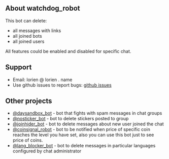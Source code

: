 ## About watchdog_robot

This bot can delete:
 * all messages with links
 * all joined bots
 * all joined users

All features could be enabled and disabled for specific chat.

## Support

* Email: lorien @ lorien . name
* Use github issues to report bugs: [github issues](https://github.com/lorien/derminator_bot/issues)

## Other projects

* [@daysandbox_bot](https://t.me/daysandbox_bot) - bot that fights with spam messages in chat groups
* [@nosticker_bot](https://t.me/nosticker_bot) - bot to delete stickers posted to group
* [@joinhider_bot](https://t.me/joinhider_bot) - bot to delete messages about new user joined the chat
* [@coinsignal_robot](https://t.me/coinsignal_robot) - bot to be notified when price of specific coin reaches the level you have set, also you can use this bot just to see price of coins.
* [@lang_blocker_bot](https://t.me/lang_blocker_bot) - bot to delete messages in particular languages configured by chat administrator 
